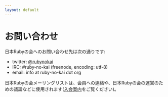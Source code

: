 ```yaml
---
layout: default
---
```

# お問い合わせ

日本Rubyの会へのお問い合わせ先は次の通りです:

* twitter: [@rubynokai](http://twitter.com/rubynokai)
* IRC: #ruby-no-kai (freenode, encoding: utf-8)
* email: info at ruby-no-kai dot org

日本Rubyの会メーリングリストは、会員への連絡や、日本Rubyの会の運営のための議論などに使用されます([入会案内](/mailinglist.html)をご覧ください)。
